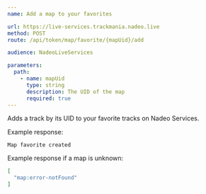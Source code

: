 ```yaml
---
name: Add a map to your favorites

url: https://live-services.trackmania.nadeo.live
method: POST
route: /api/token/map/favorite/{mapUid}/add

audience: NadeoLiveServices

parameters:
  path:
    - name: mapUid
      type: string
      description: The UID of the map
      required: true
---
```


Adds a track by its UID to your favorite tracks on Nadeo Services.

Example response:

```plain
Map favorite created
```

Example response if a map is unknown:

```json
[
  "map:error-notFound"
]
```
